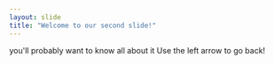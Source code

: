 ```yaml
---
layout: slide
title: "Welcome to our second slide!"
---
```

you'll probably want to know all about it
Use the left arrow to go back!
